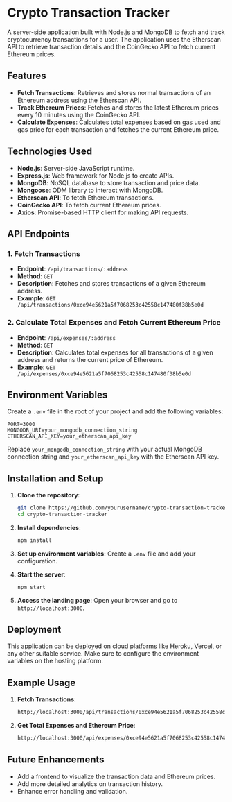 # Crypto Transaction Tracker

A server-side application built with Node.js and MongoDB to fetch and track cryptocurrency transactions for a user. The application uses the Etherscan API to retrieve transaction details and the CoinGecko API to fetch current Ethereum prices.

## Features

- **Fetch Transactions**: 
Retrieves and stores normal transactions of an Ethereum address using the Etherscan API.
- **Track Ethereum Prices**: 
Fetches and stores the latest Ethereum prices every 10 minutes using the CoinGecko API.
- **Calculate Expenses**:
 Calculates total expenses based on gas used and gas price for each transaction and fetches the current Ethereum price.

## Technologies Used

- **Node.js**: Server-side JavaScript runtime.
- **Express.js**: Web framework for Node.js to create APIs.
- **MongoDB**: NoSQL database to store transaction and price data.
- **Mongoose**: ODM library to interact with MongoDB.
- **Etherscan API**: To fetch Ethereum transactions.
- **CoinGecko API**: To fetch current Ethereum prices.
- **Axios**: Promise-based HTTP client for making API requests.


## API Endpoints

### 1. Fetch Transactions

- **Endpoint**: `/api/transactions/:address`
- **Method**: `GET`
- **Description**: Fetches and stores transactions of a given Ethereum address.
- **Example**: `GET /api/transactions/0xce94e5621a5f7068253c42558c147480f38b5e0d`

### 2. Calculate Total Expenses and Fetch Current Ethereum Price

- **Endpoint**: `/api/expenses/:address`
- **Method**: `GET`
- **Description**: Calculates total expenses for all transactions of a given address and returns the current price of Ethereum.
- **Example**: `GET /api/expenses/0xce94e5621a5f7068253c42558c147480f38b5e0d`

## Environment Variables

Create a `.env` file in the root of your project and add the following variables:

```env
PORT=3000
MONGODB_URI=your_mongodb_connection_string
ETHERSCAN_API_KEY=your_etherscan_api_key
```

Replace `your_mongodb_connection_string` with your actual MongoDB connection string and `your_etherscan_api_key` with the Etherscan API key.


## Installation and Setup

1. **Clone the repository**:

   ```bash
   git clone https://github.com/yourusername/crypto-transaction-tracker.git
   cd crypto-transaction-tracker
   ```

2. **Install dependencies**:

   ```bash
   npm install
   ```

3. **Set up environment variables**: Create a `.env` file and add your configuration.

4. **Start the server**:

   ```bash
   npm start
   ```

5. **Access the landing page**: Open your browser and go to `http://localhost:3000`.


## Deployment

This application can be deployed on cloud platforms like Heroku, Vercel, or any other suitable service. Make sure to configure the environment variables on the hosting platform.

## Example Usage

1. **Fetch Transactions**:

   ```bash
   http://localhost:3000/api/transactions/0xce94e5621a5f7068253c42558c147480f38b5e0d
   ```

2. **Get Total Expenses and Ethereum Price**:

   ```bash
   http://localhost:3000/api/expenses/0xce94e5621a5f7068253c42558c147480f38b5e0d
   ```

## Future Enhancements

- Add a frontend to visualize the transaction data and Ethereum prices.
- Add more detailed analytics on transaction history.
- Enhance error handling and validation.

